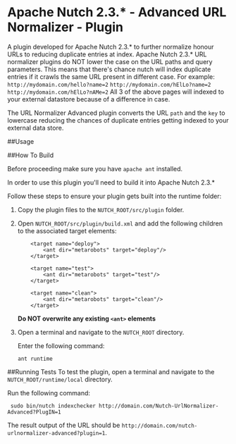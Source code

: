 # Apache Nutch 2.3.* - Advanced URL Normalizer - Plugin
A plugin developed for Apache Nutch 2.3.* to further normalize honour URLs to reducing duplicate entries at index. Apache Nutch 2.3.* URL normalizer plugins do NOT lower the case on the URL paths and query parameters. This means that there's chance nutch will index duplicate entries if it crawls the same URL present in different case. For example:
``http://mydomain.com/hello?name=2`` 
``http://mydomain.com/hElLo?name=2`` 
``http://mydomain.com/hElLo?nAMe=2`` 
All 3 of the above pages will indexed to your external datastore because of a difference in case.

The URL Normalizer Advanced plugin converts the URL ``path`` and the ``key`` to lowercase reducing the chances of duplicate entries getting indexed to your external data store.

##Usage


##How To Build

Before proceeding make sure you have ``apache ant`` installed. 

In order to use this plugin you'll need to build it into Apache Nutch 2.3.*

Follow these steps to ensure your plugin gets built into the runtime folder:

1. Copy the plugin files to the ``NUTCH_ROOT/src/plugin`` folder. 

2. Open ``NUTCH_ROOT/src/plugin/build.xml`` and add the following children to the associated target elements:  
    ```
        <target name="deploy">
            <ant dir="metarobots" target="deploy"/>
        </target>
        
        <target name="test">
            <ant dir="metarobots" target="test"/>
        </target>
        
        <target name="clean">
            <ant dir="metarobots" target="clean"/>
        </target>
    ```

    **Do NOT overwrite any existing ```<ant>``` elements**
    
3. Open a terminal and navigate to the ``NUTCH_ROOT`` directory.

   Enter the following command:
   
   ```ant runtime```
   




##Running Tests
To test the plugin, open a terminal and navigate to the ``NUTCH_ROOT/runtime/local`` directory. 

Run the following command:

```
 sudo bin/nutch indexchecker http://domain.com/Nutch-UrlNormalizer-Advanced?PlugIN=1
```
The result output of the URL should be ``http://domain.com/nutch-urlnormalizer-advanced?plugin=1``.
